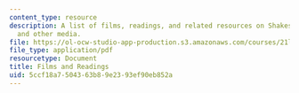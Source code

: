 ```yaml
---
content_type: resource
description: A list of films, readings, and related resources on Shakespeare in film
  and other media.
file: https://ol-ocw-studio-app-production.s3.amazonaws.com/courses/21l-435-shakespeare-film-and-media-fall-2002/5ccf18a7504363b89e2393ef90eb852a_f02filmreadings.pdf
file_type: application/pdf
resourcetype: Document
title: Films and Readings
uid: 5ccf18a7-5043-63b8-9e23-93ef90eb852a
---
```

